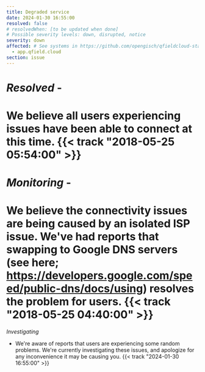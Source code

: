 ```yaml
---
title: Degraded service
date: 2024-01-30 16:55:00
resolved: false
# resolvedWhen: [to be updated when done]
# Possible severity levels: down, disrupted, notice
severity: down
affected: # See systems in https://github.com/opengisch/qfieldcloud-status/blob/master/config.yml
  - app.qfield.cloud
section: issue
---
```


# *Resolved* -
# We believe all users experiencing issues have been able to connect at this time. {{< track "2018-05-25 05:54:00" >}}

# *Monitoring* -
# We believe the connectivity issues are being caused by an isolated ISP issue. We've had reports that swapping to Google DNS servers (see here; https://developers.google.com/speed/public-dns/docs/using) resolves the problem for users. {{< track "2018-05-25 04:40:00" >}}

*Investigating*
- We're aware of reports that users are experiencing some random problems. We're currently investigating these issues, and apologize for any inconvenience it may be causing you. {{< track "2024-01-30 16:55:00" >}}
